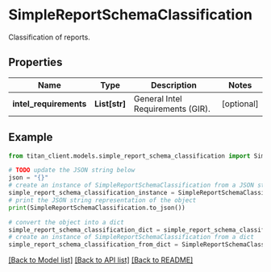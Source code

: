 # SimpleReportSchemaClassification

Classification of reports.

## Properties

Name | Type | Description | Notes
------------ | ------------- | ------------- | -------------
**intel_requirements** | **List[str]** | General Intel Requirements (GIR). | [optional] 

## Example

```python
from titan_client.models.simple_report_schema_classification import SimpleReportSchemaClassification

# TODO update the JSON string below
json = "{}"
# create an instance of SimpleReportSchemaClassification from a JSON string
simple_report_schema_classification_instance = SimpleReportSchemaClassification.from_json(json)
# print the JSON string representation of the object
print(SimpleReportSchemaClassification.to_json())

# convert the object into a dict
simple_report_schema_classification_dict = simple_report_schema_classification_instance.to_dict()
# create an instance of SimpleReportSchemaClassification from a dict
simple_report_schema_classification_from_dict = SimpleReportSchemaClassification.from_dict(simple_report_schema_classification_dict)
```
[[Back to Model list]](../README.md#documentation-for-models) [[Back to API list]](../README.md#documentation-for-api-endpoints) [[Back to README]](../README.md)


